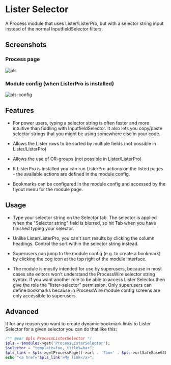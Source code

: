 # Lister Selector

A Process module that uses Lister/ListerPro, but with a selector string input instead of the normal InputfieldSelector filters.

## Screenshots

### Process page

![pls](https://user-images.githubusercontent.com/1538852/90083802-a5211480-dd67-11ea-9a5b-79b07543e8b9.png)

### Module config (when ListerPro is installed)

![pls-config](https://user-images.githubusercontent.com/1538852/90083804-a6524180-dd67-11ea-83a5-affa1338344c.png)

## Features

* For power users, typing a selector string is often faster and more intuitive than fiddling with InputfieldSelector. It also lets you copy/paste selector strings that you might be using somewhere else in your code.

* Allows the Lister rows to be sorted by multiple fields (not possible in Lister/ListerPro)

* Allows the use of OR-groups (not possible in Lister/ListerPro)

* If ListerPro is installed you can run ListerPro actions on the listed pages - the available actions are defined in the module config.

* Bookmarks can be configured in the module config and accessed by the flyout menu for the module page.

## Usage

* Type your selector string on the Selector tab. The selector is applied when the "Selector string" field is blurred, so hit Tab when you have finished typing your selector.

* Unlike Lister/ListerPro, you can't sort results by clicking the column headings. Control the sort within the selector string instead.

* Superusers can jump to the module config (e.g. to create a bookmark) by clicking the cog icon at the top right of the module interface.

* The module is mostly intended for use by superusers, because in most cases site editors won't understand the ProcessWire selector string syntax. If you want another role to be able to access Lister Selector then give the role the "lister-selector" permission. Only superusers can define bookmarks because in ProcessWire module config screens are only accessible to superusers.

## Advanced

If for any reason you want to create dynamic bookmark links to Lister Selector for a given selector you can do that like this:

```php
/** @var $pls ProcessListerSelector */
$pls = $modules->get('ProcessListerSelector');
$selector = "template=foo, title%=bar";
$pls_link = $pls->getProcessPage()->url . '?bm=' . $pls->urlSafeBase64Encode($selector);
echo "<a href='$pls_link'>My link</a>";
```
